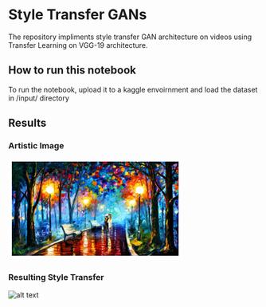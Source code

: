 # Style Transfer GANs
The repository impliments style transfer GAN architecture on videos using Transfer Learning on VGG-19 architecture. 

## How to run this notebook
To run the notebook, upload it to a kaggle envoirnment and load the dataset in /input/ directory

## Results
### Artistic Image
![alt text](style.png)

### Resulting Style Transfer

![alt text](output.png)
